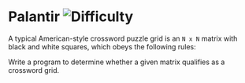 # Palantir ![Difficulty](https://img.shields.io/badge/-EASY-green)
	
A typical American-style crossword puzzle grid is an `N x N` matrix with black and white squares, which obeys the following rules:
	






	
Write a program to determine whether a given matrix qualifies as a crossword grid.
	
